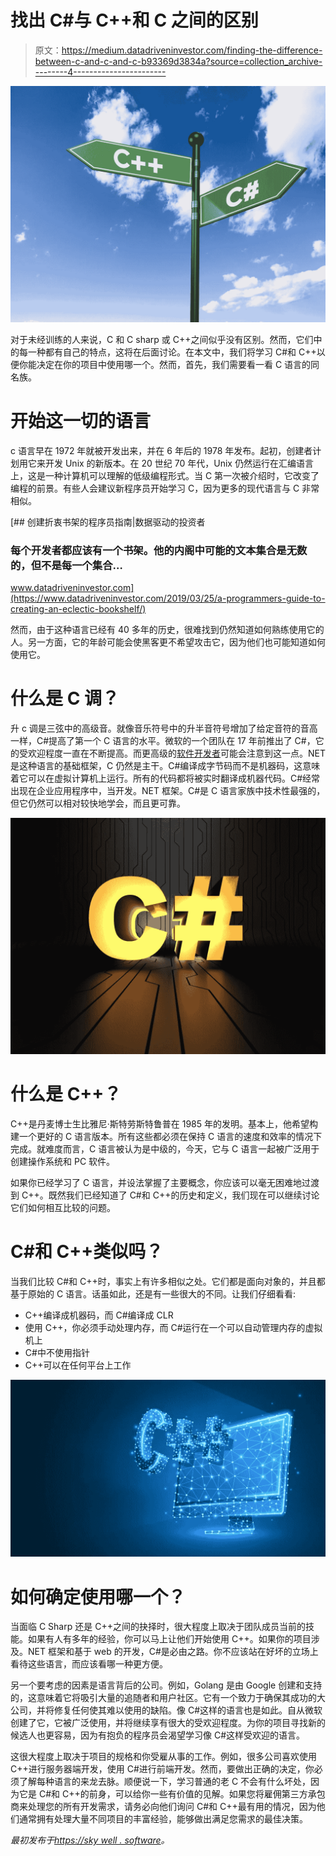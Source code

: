 # 找出 C#与 C++和 C 之间的区别

> 原文：<https://medium.datadriveninvestor.com/finding-the-difference-between-c-and-c-and-c-b93369d3834a?source=collection_archive---------4----------------------->

![](img/9137832ef275f55d3a0518ba19c1f66c.png)

对于未经训练的人来说，C 和 C sharp 或 C++之间似乎没有区别。然而，它们中的每一种都有自己的特点，这将在后面讨论。在本文中，我们将学习 C#和 C++以便你能决定在你的项目中使用哪一个。然而，首先，我们需要看一看 C 语言的同名族。

# 开始这一切的语言

c 语言早在 1972 年就被开发出来，并在 6 年后的 1978 年发布。起初，创建者计划用它来开发 Unix 的新版本。在 20 世纪 70 年代，Unix 仍然运行在汇编语言上，这是一种计算机可以理解的低级编程形式。当 C 第一次被介绍时，它改变了编程的前景。有些人会建议新程序员开始学习 C，因为更多的现代语言与 C 非常相似。

[](https://www.datadriveninvestor.com/2019/03/25/a-programmers-guide-to-creating-an-eclectic-bookshelf/) [## 创建折衷书架的程序员指南|数据驱动的投资者

### 每个开发者都应该有一个书架。他的内阁中可能的文本集合是无数的，但不是每一个集合…

www.datadriveninvestor.com](https://www.datadriveninvestor.com/2019/03/25/a-programmers-guide-to-creating-an-eclectic-bookshelf/) 

然而，由于这种语言已经有 40 多年的历史，很难找到仍然知道如何熟练使用它的人。另一方面，它的年龄可能会使黑客更不希望攻击它，因为他们也可能知道如何使用它。

# 什么是 C 调？

升 c 调是三弦中的高级音。就像音乐符号中的升半音符号增加了给定音符的音高一样，C#提高了第一个 C 语言的水平。微软的一个团队在 17 年前推出了 C#，它的受欢迎程度一直在不断提高。而更高级的[软件开发者](https://skywell.software/)可能会注意到这一点。NET 是这种语言的基础框架，C 仍然是主干。C#编译成字节码而不是机器码，这意味着它可以在虚拟计算机上运行。所有的代码都将被实时翻译成机器代码。C#经常出现在企业应用程序中，当开发。NET 框架。C#是 C 语言家族中技术性最强的，但它仍然可以相对较快地学会，而且更可靠。

![](img/f29188878e3c5882365920a00e1026a8.png)

# 什么是 C++？

C++是丹麦博士生比雅尼·斯特劳斯特鲁普在 1985 年的发明。基本上，他希望构建一个更好的 C 语言版本。所有这些都必须在保持 C 语言的速度和效率的情况下完成。就难度而言，C 语言被认为是中级的，今天，它与 C 语言一起被广泛用于创建操作系统和 PC 软件。

如果你已经学习了 C 语言，并设法掌握了主要概念，你应该可以毫无困难地过渡到 C++。既然我们已经知道了 C#和 C++的历史和定义，我们现在可以继续讨论它们如何相互比较的问题。

# C#和 C++类似吗？

当我们比较 C#和 C++时，事实上有许多相似之处。它们都是面向对象的，并且都基于原始的 C 语言。话虽如此，还是有一些很大的不同。让我们仔细看看:

*   C++编译成机器码，而 C#编译成 CLR
*   使用 C++，你必须手动处理内存，而 C#运行在一个可以自动管理内存的虚拟机上
*   C#中不使用指针
*   C++可以在任何平台上工作

![](img/2865f94fd703cfc9d08a569977156fdd.png)

# 如何确定使用哪一个？

当面临 C Sharp 还是 C++之间的抉择时，很大程度上取决于团队成员当前的技能。如果有人有多年的经验，你可以马上让他们开始使用 C++。如果你的项目涉及。NET 框架和基于 web 的开发，C#是必由之路。你不应该站在好坏的立场上看待这些语言，而应该看哪一种更方便。

另一个要考虑的因素是语言背后的公司。例如，Golang 是由 Google 创建和支持的，这意味着它将吸引大量的追随者和用户社区。它有一个致力于确保其成功的大公司，并将修复任何使其难以使用的缺陷。像 C#这样的语言也是如此。自从微软创建了它，它被广泛使用，并将继续享有很大的受欢迎程度。为你的项目寻找新的候选人也更容易，因为有抱负的程序员会渴望学习像 C#这样受欢迎的语言。

这很大程度上取决于项目的规格和你受雇从事的工作。例如，很多公司喜欢使用 C++进行服务器端开发，使用 C#进行前端开发。然而，要做出正确的决定，你必须了解每种语言的来龙去脉。顺便说一下，学习普通的老 C 不会有什么坏处，因为它是 C#和 C++的前身，可以给你一些有价值的见解。如果您将雇佣第三方承包商来处理您的所有开发需求，请务必向他们询问 C#和 C++最有用的情况，因为他们通常拥有处理大量不同项目的丰富经验，能够做出满足您需求的最佳决策。

*最初发布于*[*https://sky well . software*](https://skywell.software/blog/finding-the-difference-between-c-and-c-and-c/)*。*